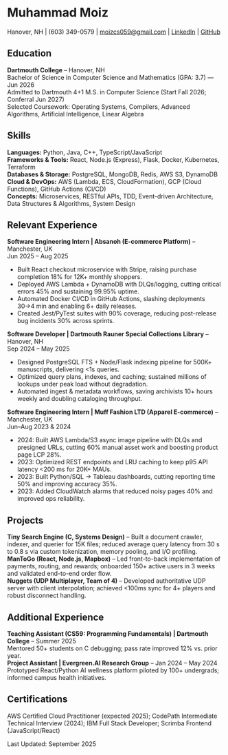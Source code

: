 # Muhammad Moiz

Hanover, NH | (603) 349-0579 | moizcs059@gmail.com | [LinkedIn](https://linkedin.com/in/moizofficial) | [GitHub](https://github.com/MuhammadMoiz20)

## Education

**Dartmouth College** – Hanover, NH  
Bachelor of Science in Computer Science and Mathematics (GPA: 3.7) — Jun 2026  
Admitted to Dartmouth 4+1 M.S. in Computer Science (Start Fall 2026; Conferral Jun 2027)  
Selected Coursework: Operating Systems, Compilers, Advanced Algorithms, Artificial Intelligence, Linear Algebra

## Skills

**Languages:** Python, Java, C++, TypeScript/JavaScript  
**Frameworks & Tools:** React, Node.js (Express), Flask, Docker, Kubernetes, Terraform  
**Databases & Storage:** PostgreSQL, MongoDB, Redis, AWS S3, DynamoDB  
**Cloud & DevOps:** AWS (Lambda, ECS, CloudFormation), GCP (Cloud Functions), GitHub Actions (CI/CD)  
**Concepts:** Microservices, RESTful APIs, TDD, Event-driven Architecture, Data Structures & Algorithms, System Design

## Relevant Experience

**Software Engineering Intern | Absanoh (E‑commerce Platform)** – Manchester, UK  
Jun 2025 – Aug 2025

- Built React checkout microservice with Stripe, raising purchase completion 18% for 12K+ monthly shoppers.
- Deployed AWS Lambda + DynamoDB with DLQs/logging, cutting critical errors 45% and sustaining 99.95% uptime.
- Automated Docker CI/CD in GitHub Actions, slashing deployments 30→4 min and enabling 6+ daily releases.
- Created Jest/PyTest suites with 90% coverage, reducing post-release bug incidents 30% across sprints.

**Software Developer | Dartmouth Rauner Special Collections Library** – Hanover, NH  
Sep 2024 – May 2025

- Designed PostgreSQL FTS + Node/Flask indexing pipeline for 500K+ manuscripts, delivering &lt;1s queries.
- Optimized query plans, indexes, and caching; sustained millions of lookups under peak load without degradation.
- Automated ingest & metadata workflows, saving archivists 10+ hours weekly and doubling cataloging throughput.

**Software Engineering Intern | Muff Fashion LTD (Apparel E‑commerce)** – Manchester, UK  
Jun–Aug 2023 & 2024

- 2024: Built AWS Lambda/S3 async image pipeline with DLQs and presigned URLs, cutting 60% manual asset work and boosting product page LCP 28%.
- 2023: Optimized REST endpoints and LRU caching to keep p95 API latency &lt;200 ms for 20K+ MAUs.
- 2023: Built Python/SQL → Tableau dashboards, cutting reporting time 50% and improving accuracy 35%.
- 2023: Added CloudWatch alarms that reduced noisy pages 40% and improved ops reliability.

## Projects

**Tiny Search Engine (C, Systems Design)** – Built a document crawler, indexer, and querier for 15K files; reduced average query latency from 30 s to 0.8 s via custom tokenization, memory pooling, and I/O profiling.  
**ManToGo (React, Node.js, Mapbox)** – Led front-to-back implementation of payments, routing, and rewards; onboarded 150+ active users in 3 weeks and validated end-to-end order flow.  
**Nuggets (UDP Multiplayer, Team of 4)** – Developed authoritative UDP server with client interpolation; achieved &lt;100ms sync for 4+ players and robust disconnect handling.

## Additional Experience

**Teaching Assistant (CS59: Programming Fundamentals) | Dartmouth College** – Summer 2025  
Mentored 50+ students on C debugging; pass rate improved 12% vs. prior year.  
**Project Assistant | Evergreen.AI Research Group** – Jan 2024 – May 2024  
Prototyped React/Python AI wellness platform piloted by 100+ undergrads; informed campus health initiatives.

## Certifications

AWS Certified Cloud Practitioner (expected 2025); CodePath Intermediate Technical Interview (2024); IBM Full Stack Developer; Scrimba Frontend (JavaScript/React)

Last Updated: September 2025
